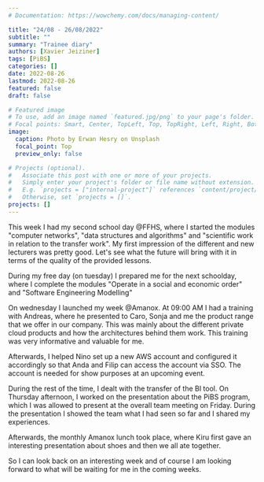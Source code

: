 ```yaml
---
# Documentation: https://wowchemy.com/docs/managing-content/

title: "24/08 - 26/08/2022"
subtitle: ""
summary: "Trainee diary"
authors: [Xavier Jeiziner]
tags: [PiBS]
categories: []
date: 2022-08-26
lastmod: 2022-08-26
featured: false
draft: false

# Featured image
# To use, add an image named `featured.jpg/png` to your page's folder.
# Focal points: Smart, Center, TopLeft, Top, TopRight, Left, Right, BottomLeft, Bottom, BottomRight.
image:
  caption: Photo by Erwan Hesry on Unsplash
  focal_point: Top
  preview_only: false

# Projects (optional).
#   Associate this post with one or more of your projects.
#   Simply enter your project's folder or file name without extension.
#   E.g. `projects = ["internal-project"]` references `content/project/deep-learning/index.md`.
#   Otherwise, set `projects = []`.
projects: []
---
```


This week I had my second school day @FFHS, where I started the modules "computer networks", "data structures and algorithms" and "scientific work in relation to the transfer work". My first impression of the different and new lecturers was pretty good. Let's see what the future will bring with it in terms of the quality of the provided lessons.

During my free day (on tuesday) I prepared me for the next schoolday, where I complete the modules "Operate in a social and economic order" and "Software Engineering Modelling"

On wednesday I launched my week @Amanox. At 09:00 AM I had a training with Andreas, where he presented to Caro, Sonja and me the product range that we offer in our company. This was mainly about the different private cloud products and how the architectures behind them work. This training was very informative and valuable for me.

Afterwards, I helped Nino set up a new AWS account and configured it accordingly so that Anda and Filip can access the account via SSO.
The account is needed for show purposes at an upcoming event.

During the rest of the time, I dealt with the transfer of the BI tool. On Thursday afternoon, I worked on the presentation about the PiBS program, which I was allowed to present at the overall team meeting on Friday. During the presentation I showed the team what I had seen so far and I shared my experiences.

Afterwards, the monthly Amanox lunch took place, where Kiru first gave an interesting presentation about shoes and then we all ate together.

So I can look back on an interesting week and of course I am looking forward to what will be waiting for me in the coming weeks.


</p><br>
<p></p>
